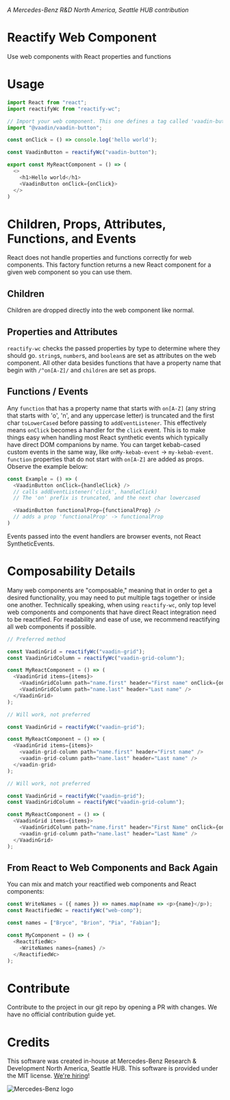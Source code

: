 _A Mercedes-Benz R&D North America, Seattle HUB contribution_

# Reactify Web Component

Use web components with React properties and functions

# Usage

```javascript
import React from "react";
import reactifyWc from "reactify-wc";

// Import your web component. This one defines a tag called 'vaadin-button'
import "@vaadin/vaadin-button";

const onClick = () => console.log('hello world');

const VaadinButton = reactifyWc("vaadin-button");

export const MyReactComponent = () => (
  <>
    <h1>Hello world</h1>
    <VaadinButton onClick={onClick}>
  </>
)

```

# Children, Props, Attributes, Functions, and Events

React does not handle properties and functions correctly for web components.
This factory function returns a new React component for a given web component so
you can use them.

## Children

Children are dropped directly into the web component like normal.

## Properties and Attributes

`reactify-wc` checks the passed properties by type to determine where they
should go. `string`s, `number`s, and `boolean`s are set as attributes on the web
component. All other data besides functions that have a property name that begin
with `/^on[A-Z]/` and `children` are set as props.

## Functions / Events

Any `function` that has a property name that starts with `on[A-Z]` (any string
that starts with 'o', 'n', and any uppercase letter) is truncated and the first
char `toLowerCased` before passing to `addEventListener`. This effectively means
`onClick` becomes a handler for the `click` event. This is to make things easy
when handling most React synthetic events which typically have direct DOM
companions by name. You can target kebab-cased custom events in the same way,
like `onMy-kebab-event` -> `my-kebab-event`. `function` properties that do not
start with `on[A-Z]` are added as props. Observe the example below:

```javascript
const Example = () => (
  <VaadinButton onClick={handleClick} />
  // calls addEventListener('click', handleClick)
  // The 'on' prefix is truncated, and the next char lowercased

  <VaadinButton functionalProp={functionalProp} />
  // adds a prop 'functionalProp' -> functionalProp
)

```

Events passed into the event handlers are browser events, not React
SyntheticEvents.

# Composability Details

Many web components are "composable," meaning that in order to get a desired
functionality, you may need to put multiple tags together or inside one another.
Technically speaking, when using `reactify-wc`, only top level web components
and components that have direct React integration need to be reactified. For
readability and ease of use, we recommend reactifying all web components if
possible.

```javascript
// Preferred method

const VaadinGrid = reactifyWc("vaadin-grid");
const VaadinGridColumn = reactifyWc("vaadin-grid-column");

const MyReactComponent = () => (
  <VaadinGrid items={items}>
    <VaadinGridColumn path="name.first" header="First name" onClick={onClick} />
    <VaadinGridColumn path="name.last" header="Last name" />
  </VaadinGrid>
);
```

```javascript
// Will work, not preferred

const VaadinGrid = reactifyWc("vaadin-grid");

const MyReactComponent = () => (
  <VaadinGrid items={items}>
    <vaadin-grid-column path="name.first" header="First name" />
    <vaadin-grid-column path="name.last" header="Last name" />
  </vaadin-grid>
);
```

```javascript
// Will work, not preferred

const VaadinGrid = reactifyWc("vaadin-grid");
const VaadinGridColumn = reactifyWc("vaadin-grid-column");

const MyReactComponent = () => (
  <VaadinGrid items={items}>
    <VaadinGridColumn path="name.first" header="First Name" onClick={onClick} />
    <vaadin-grid-column path="name.last" header="Last Name" />
  </VaadinGrid>
);
```

## From React to Web Components and Back Again

You can mix and match your reactified web components and React components:

```javascript
const WriteNames = ({ names }) => names.map(name => <p>{name}</p>);
const ReactifiedWc = reactifyWc("web-comp");

const names = ["Bryce", "Brion", "Pia", "Fabian"];

const MyComponent = () => (
  <ReactifiedWc>
    <WriteNames names={names} />
  </ReactifiedWc>
);
```

# Contribute

Contribute to the project in our git repo by opening a PR with changes. We have
no official contribution guide yet.

# Credits

This software was created in-house at
Mercedes-Benz Research & Development North America, Seattle HUB. This software is provided
under the MIT license. [We're hiring](https://www.mbusa.com/en/careers)!

![Mercedes-Benz
logo](https://www.mbusa.com/etc/designs/mb-nafta/images/Mercedes_Benz__logo--desktop.png)
